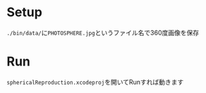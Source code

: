 # Setup

`./bin/data/`に`PHOTOSPHERE.jpg`というファイル名で360度画像を保存

# Run

`sphericalReproduction.xcodeproj`を開いてRunすれば動きます
